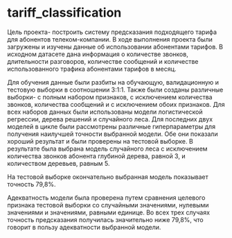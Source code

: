 # tariff_classification

Цель проекта- построить систему предсказания подходящего тарифа для абонентов телеком-компании. В ходе выполнения проекта были загружены и изучены данные об использовании абонентами тарифов. В исходном датасете дана информация о количестве звонков, длительности разговоров, количестве сообщений и количестве использованного трафика абонентами тарифов в месяц.

Для обучения данные были разбиты на обучающую, валидационную и тестовую выборки в соотношении 3:1:1. Также были созданы различные выборки- с полным набором признаков, с исключением количества звонков, количества сообщений и с исключением обоих признаков. Для всех наборов данных были использованы модели логистической регрессии, дерева решений и случайного леса. Для последних двух моделей в цикле были рассмотрены различные гиперпараметры для получения наилучшей точности выбранной модели. Обе они показали хороший результат и были проверены на тестовой выборке. В результате была выбрана модель случайного леса с исключением количества звонков абонента глубиной дерева, равной 3, и количеством деревьев, равным 5.

На тестовой выборке окончательно выбранная модель показывает точность 79,8%.

Адекватность модели была проверена путем сравнения целевого признака тестовой выборки со случайными значениями, нулевыми значениями и значениями, равными единице. Во всех трех случаях точность предсказания получилась значительно ниже 79,8%, что говорит в пользу адекватности выбранной модели.
